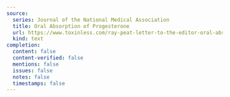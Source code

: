 ```yaml
---
source:
  series: Journal of the National Medical Association
  title: Oral Absorption of Progesterone
  url: https://www.toxinless.com/ray-peat-letter-to-the-editor-oral-absorption-of-progesterone.pdf
  kind: text
completion:
  content: false
  content-verified: false
  mentions: false
  issues: false
  notes: false
  timestamps: false
---
```


